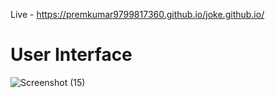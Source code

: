 Live - https://premkumar9799817360.github.io/joke.github.io/

# User Interface
![Screenshot (15)](https://github.com/Premkumar9799817360/joke.github.io/assets/83695512/8659607e-27ac-4ab1-8f2a-076778629ba6)
